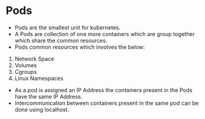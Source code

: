 # Pods

- Pods are the smallest unit for kubernetes.
- A Pods are collection of one more containers which are group together which share the common resources. 
- Pods common resources which involves the below:
1. Network Space
2. Volumes
3. Cgroups
4. Linux Namespaces

-  As a pod is assigned an IP Address the containers present in the Pods have the same IP Address.
- Intercommunication between containers present in the same pod can be done using localhost.

